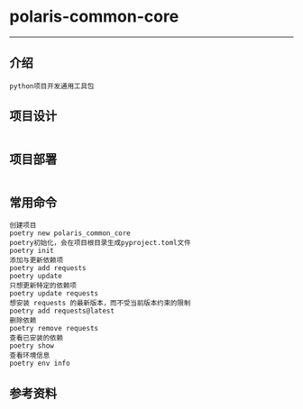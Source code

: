 
# polaris-common-core

---


## 介绍
```.text
python项目开发通用工具包
```


## 项目设计
```.text

```




## 项目部署
```.text

```


## 常用命令
```.text
创建项目
poetry new polaris_common_core
poetry初始化，会在项目根目录生成pyproject.toml文件
poetry init
添加与更新依赖项
poetry add requests
poetry update
只想更新特定的依赖项
poetry update requests
想安装 requests 的最新版本，而不受当前版本约束的限制
poetry add requests@latest
删除依赖
poetry remove requests
查看已安装的依赖
poetry show
查看环境信息
poetry env info
```


## 参考资料




